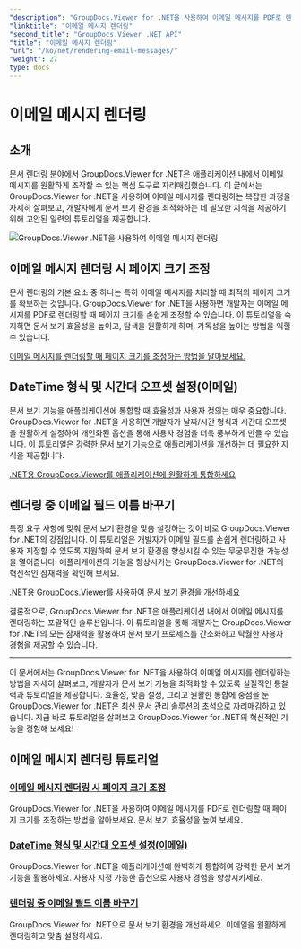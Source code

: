 ```yaml
---
"description": "GroupDocs.Viewer for .NET을 사용하여 이메일 메시지를 PDF로 렌더링하는 과정을 간소화하는 방법을 알아보세요. 페이지 크기를 조정하고, DateTime 형식을 설정하고, 필드 이름을 효율적으로 변경하는 방법을 알아보세요."
"linktitle": "이메일 메시지 렌더링"
"second_title": "GroupDocs.Viewer .NET API"
"title": "이메일 메시지 렌더링"
"url": "/ko/net/rendering-email-messages/"
"weight": 27
type: docs
---
```

# 이메일 메시지 렌더링

## 소개

문서 렌더링 분야에서 GroupDocs.Viewer for .NET은 애플리케이션 내에서 이메일 메시지를 원활하게 조작할 수 있는 핵심 도구로 자리매김했습니다. 이 글에서는 GroupDocs.Viewer for .NET을 사용하여 이메일 메시지를 렌더링하는 복잡한 과정을 자세히 살펴보고, 개발자에게 문서 보기 환경을 최적화하는 데 필요한 지식을 제공하기 위해 고안된 일련의 튜토리얼을 제공합니다.

![GroupDocs.Viewer .NET을 사용하여 이메일 메시지 렌더링](/viewer/rendering-email-messages/image.png)

## 이메일 메시지 렌더링 시 페이지 크기 조정

문서 렌더링의 기본 요소 중 하나는 특히 이메일 메시지를 처리할 때 최적의 페이지 크기를 확보하는 것입니다. GroupDocs.Viewer for .NET을 사용하면 개발자는 이메일 메시지를 PDF로 렌더링할 때 페이지 크기를 손쉽게 조정할 수 있습니다. 이 튜토리얼을 숙지하면 문서 보기 효율성을 높이고, 탐색을 원활하게 하며, 가독성을 높이는 방법을 익힐 수 있습니다.

[이메일 메시지를 렌더링할 때 페이지 크기를 조정하는 방법을 알아보세요.](./adjust-page-size-email/)

## DateTime 형식 및 시간대 오프셋 설정(이메일)

문서 보기 기능을 애플리케이션에 통합할 때 효율성과 사용자 정의는 매우 중요합니다. GroupDocs.Viewer for .NET을 사용하면 개발자가 날짜/시간 형식과 시간대 오프셋을 원활하게 설정하여 개인화된 옵션을 통해 사용자 경험을 더욱 풍부하게 만들 수 있습니다. 이 튜토리얼은 강력한 문서 보기 기능으로 애플리케이션을 개선하는 데 필요한 지식을 제공합니다.

[.NET용 GroupDocs.Viewer를 애플리케이션에 원활하게 통합하세요](./set-date-time-format-offset-email/)

## 렌더링 중 이메일 필드 이름 바꾸기

특정 요구 사항에 맞춰 문서 보기 환경을 맞춤 설정하는 것이 바로 GroupDocs.Viewer for .NET의 강점입니다. 이 튜토리얼은 개발자가 이메일 필드를 손쉽게 렌더링하고 사용자 지정할 수 있도록 지원하여 문서 보기 환경을 향상시킬 수 있는 무궁무진한 가능성을 열어줍니다. 애플리케이션의 기능을 향상시키는 GroupDocs.Viewer for .NET의 혁신적인 잠재력을 확인해 보세요.

[.NET용 GroupDocs.Viewer를 사용하여 문서 보기 환경을 개선하세요](./rename-email-fields/)

결론적으로, GroupDocs.Viewer for .NET은 애플리케이션 내에서 이메일 메시지를 렌더링하는 포괄적인 솔루션입니다. 이 튜토리얼을 통해 개발자는 GroupDocs.Viewer for .NET의 모든 잠재력을 활용하여 문서 보기 프로세스를 간소화하고 탁월한 사용자 경험을 제공할 수 있습니다.

--- 

이 문서에서는 GroupDocs.Viewer for .NET을 사용하여 이메일 메시지를 렌더링하는 방법을 자세히 살펴보고, 개발자가 문서 보기 기능을 최적화할 수 있도록 실질적인 통찰력과 튜토리얼을 제공합니다. 효율성, 맞춤 설정, 그리고 원활한 통합에 중점을 둔 GroupDocs.Viewer for .NET은 최신 문서 관리 솔루션의 초석으로 자리매김하고 있습니다. 지금 바로 튜토리얼을 살펴보고 GroupDocs.Viewer for .NET의 혁신적인 기능을 경험해 보세요!
## 이메일 메시지 렌더링 튜토리얼
### [이메일 메시지 렌더링 시 페이지 크기 조정](./adjust-page-size-email/)
GroupDocs.Viewer for .NET을 사용하여 이메일 메시지를 PDF로 렌더링할 때 페이지 크기를 조정하는 방법을 알아보세요. 문서 보기 효율성을 높여 보세요.
### [DateTime 형식 및 시간대 오프셋 설정(이메일)](./set-date-time-format-offset-email/)
GroupDocs.Viewer for .NET을 애플리케이션에 완벽하게 통합하여 강력한 문서 보기 기능을 활용하세요. 사용자 지정 가능한 옵션으로 사용자 경험을 향상시키세요.
### [렌더링 중 이메일 필드 이름 바꾸기](./rename-email-fields/)
GroupDocs.Viewer for .NET으로 문서 보기 환경을 개선하세요. 이메일을 원활하게 렌더링하고 맞춤 설정하세요.